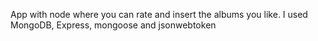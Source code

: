App with node where you can rate and insert the albums you like. I used MongoDB, Express, mongoose and jsonwebtoken